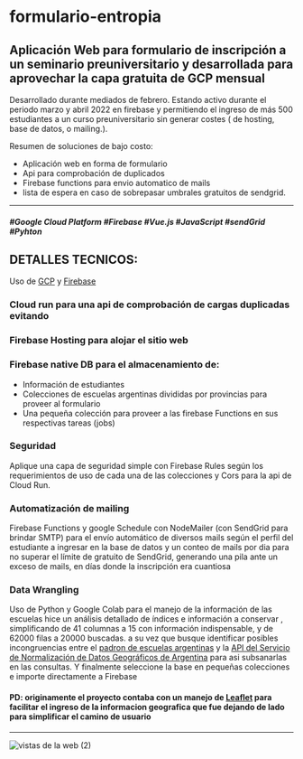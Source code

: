 # formulario-entropia

## Aplicación Web para formulario de inscripción a un seminario preuniversitario y desarrollada para aprovechar la capa gratuita de GCP mensual 

Desarrollado durante mediados de febrero.
Estando activo durante el periodo marzo y abril 2022 en firebase y permitiendo el ingreso de más 500 estudiantes a un curso preuniversitario sin generar costes ( de hosting, base de datos, o mailing.).

Resumen de soluciones de bajo costo:
- Aplicación web en forma de formulario 
- Api para comprobación de duplicados 
- Firebase functions para envio automatico de mails
- lista de espera en caso de sobrepasar umbrales gratuitos de sendgrid.
 ---
##### #Google Cloud Platform #Firebase #Vue.js #JavaScript #sendGrid #Pyhton

## DETALLES TECNICOS:

Uso de [GCP](cloud.google.com/) y [Firebase](https://firebase.google.com/)

### Cloud run para una api de comprobación de cargas duplicadas evitando 

### Firebase Hosting para alojar el sitio web

### Firebase native DB para el almacenamiento de:
- Información de estudiantes
- Colecciones de escuelas argentinas divididas por provincias para proveer al formulario
- Una pequeña colección para proveer a las firebase Functions en sus respectivas tareas (jobs)

### Seguridad
Aplique una capa de seguridad simple con Firebase Rules según los requerimientos de uso de cada una de las colecciones y Cors para la api de Cloud Run.


### Automatización de mailing

Firebase Functions y google Schedule con NodeMailer (con SendGrid para brindar SMTP)
para el envío automático de diversos mails según el perfil del estudiante a ingresar en la base de datos 
y un conteo de mails por dia para no superar el límite de gratuito de SendGrid, generando una pila ante un exceso de mails, en días donde la inscripción era cuantiosa


### Data Wrangling

Uso de Python y Google Colab para el manejo de la información de las escuelas hice un análisis detallado de índices e información a conservar , simplificando de 41 columnas a 15 con información indispensable, y de 62000 filas a 20000 buscadas. a su vez que busque identificar posibles incongruencias entre el [padron de escuelas argentinas](https://datos.gob.ar/ar/dataset/educacion-padron-oficial-establecimientos-educativos) y la [API del Servicio de Normalización de Datos Geográficos de Argentina](https://datosgobar.github.io/georef-ar-api/) para asi subsanarlas en las consultas.
Y finalmente seleccione la base en pequeñas colecciones e importe directamente a Firebase 

#### PD: originamente el proyecto contaba con un manejo de [Leaflet](https://leafletjs.com) para facilitar el ingreso de la informacion geografica que fue dejando de lado para simplificar el camino de usuario  


----

![vistas de la web (2)](https://user-images.githubusercontent.com/88756407/166302675-fbb0d039-8528-437d-a327-33db3fcfaae6.jpg)
